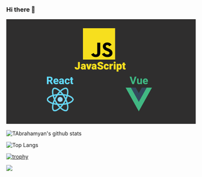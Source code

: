 ### Hi there 👋

![Header](https://github.com/TAbrahamyan/TAbrahamyan/blob/master/assets/header.png?raw=true)

<div>

  ![TAbrahamyan's github stats](https://github-readme-stats.vercel.app/api?username=TAbrahamyan&show_icons=true&theme=merko)

  <div>

  ![Top Langs](https://github-readme-stats.vercel.app/api/top-langs/?username=TAbrahamyan&show_icons=true&theme=merko)
  </div>
</div>

[![trophy](https://github-profile-trophy.vercel.app/?username=TAbrahamyan)](https://github.com/TAbrahamyan/github-profile-trophy)

<img src="https://i.gifer.com/origin/60/6035e4a59e42c51db09d229a0dbf3134_w200.gif" width="22%">
